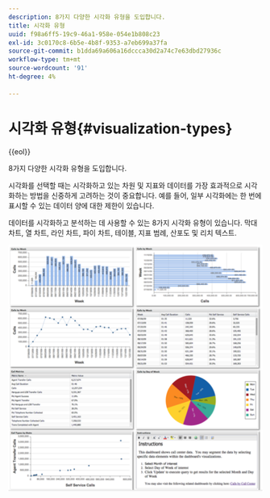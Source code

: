 ```yaml
---
description: 8가지 다양한 시각화 유형을 도입합니다.
title: 시각화 유형
uuid: f98a6ff5-19c9-46a1-958e-054e1b808c23
exl-id: 3c0170c8-6b5e-4b8f-9353-a7eb699a37fa
source-git-commit: b1dda69a606a16dccca30d2a74c7e63dbd27936c
workflow-type: tm+mt
source-wordcount: '91'
ht-degree: 4%

---
```


# 시각화 유형{#visualization-types}

{{eol}}

8가지 다양한 시각화 유형을 도입합니다.

시각화를 선택할 때는 시각화하고 있는 차원 및 지표와 데이터를 가장 효과적으로 시각화하는 방법을 신중하게 고려하는 것이 중요합니다. 예를 들어, 일부 시각화에는 한 번에 표시할 수 있는 데이터 양에 대한 제한이 있습니다.

데이터를 시각화하고 분석하는 데 사용할 수 있는 8가지 시각화 유형이 있습니다. 막대 차트, 열 차트, 라인 차트, 파이 차트, 테이블, 지표 범례, 산포도 및 리치 텍스트.

![](assets/visualization_types.png)
